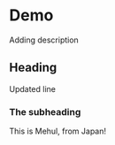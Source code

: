 # Demo

Adding description

## Heading

Updated line

### The subheading

This is Mehul, from Japan!
